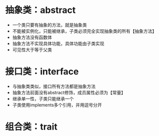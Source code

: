 
# 抽象类：abstract
- 一个类只要有抽象的方法，就是抽象类
- 不能被实例化，只能被继承，子类必须完全实现抽象类的所有【抽象方法】
- 抽象方法没有函数体
- 抽象方法不实现具体功能，具体功能由子类实现
- 可见性大于等于父类

# 接口类：interface
- 与抽象类类似，接口所有方法都是抽象方法
- 抽象方法前面没有abstract修饰，成员属性必须为【常量】
- 继承单一性，子类只能继承一个
- 子类使用implements多个引用，并用逗号分开

# 组合类：trait